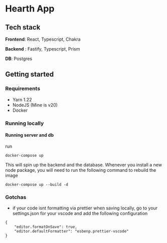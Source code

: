 # Hearth App

## Tech stack

**Frontend**: React, Typescript, Chakra

**Backend** : Fastify, Typescript, Prism

**DB**: Postgres

## Getting started

### Requirements

- Yarn 1.22
- NodeJS (Mine is v20)
- Docker

### Running locally

#### Running server and db

run

`docker-compose up`

This will spin up the backend and the database. Whenever you install a new node package, you will need to run the following command to rebuild the image

`docker-compose up --build -d`

### Gotchas

- if your code isnt formatting via prettier when saving locally, go to your settings.json for your vscode and add the following configuration

```
{
    "editor.formatOnSave": true,
    "editor.defaultFormatter": "esbenp.prettier-vscode"
}
```
